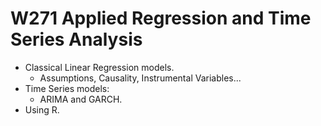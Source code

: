 # W271 Applied Regression and Time Series Analysis

+ Classical Linear Regression models.
    + Assumptions, Causality, Instrumental Variables...
+ Time Series models:
    + ARIMA and GARCH.
+ Using R.